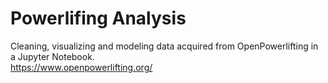# Powerlifing Analysis
Cleaning, visualizing and modeling data acquired from OpenPowerlifting in a Jupyter Notebook. <br>
https://www.openpowerlifting.org/

